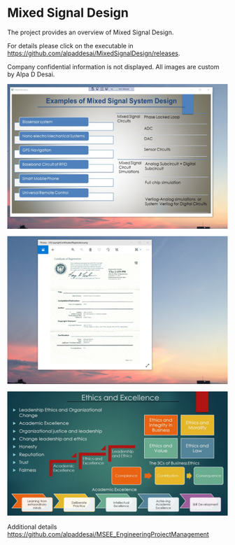 # Mixed Signal Design

The project provides an overview of Mixed Signal Design.

For details please click on the executable in https://github.com/alpaddesai/MixedSignalDesign/releases. 

Company confidential information is not displayed. All images are custom by Alpa D Desai.

![image](MixedSignalDesign.png)

![image](USCopyrightCertificate.png)

![image](Ethics.jpg)

Additional details https://github.com/alpaddesai/MSEE_EngineeringProjectManagement
